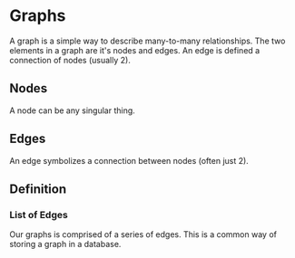 # Graphs

A graph is a simple way to describe many-to-many relationships. The two elements in a graph are it's nodes and edges. An edge is defined a connection of nodes (usually 2).

## Nodes
A node can be any singular thing. 

## Edges
An edge symbolizes a connection between nodes (often just 2).

## Definition

### List of Edges
Our graphs is comprised of a series of edges. This is a common way of storing a graph in a database.

